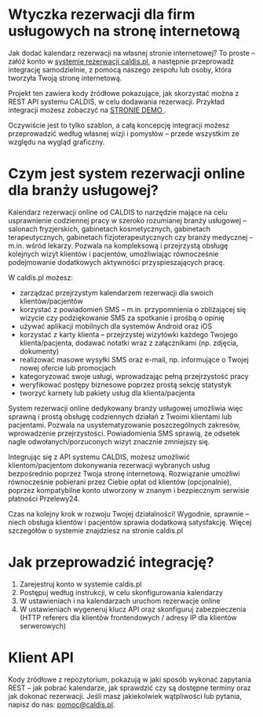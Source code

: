 # Wtyczka rezerwacji dla firm usługowych  na stronę internetową

<p>
  Jak dodać kalendarz rezerwacji na własnej stronie internetowej? To proste – załóż konto w <a href="https://caldis.pl">systemie rezerwacji caldis.pl</a>, a następnie przeprowadź integrację samodzielnie, z pomocą naszego zespołu lub osoby, która tworzyła Twoją stronę internetową.
</p>

<p>
  Projekt ten zawiera kody źródłowe pokazujące, jak skorzystać można z REST API systemu CALDIS, w celu dodawania rezerwacji. Przykład integracji możesz zobaczyć na 
  <a href="https://demo-services-1.caldis.pl/">
    STRONIE DEMO
  </a>
  . 
  
  Oczywiście jest to tylko szablon, a całą koncepcję integracji możesz przeprowadzić według własnej wizji i pomysłów – przede wszystkim ze względu na wygląd graficzny.
</p>

# Czym jest system rezerwacji online dla branży usługowej?
<p>
  Kalendarz rezerwacji online od CALDIS to narzędzie mające na celu usprawnienie codziennej pracy w szeroko rozumianej branży usługowej – salonach fryzjerskich, gabinetach kosmetycznych, gabinetach terapeutycznych, gabinetach fizjoterapeutycznych czy branży medycznej – m.in. wśród lekarzy. Pozwala na kompleksową i przejrzystą obsługę kolejnych wizyt klientów i pacjentów, umożliwiając równocześnie podejmowanie dodatkowych aktywności przyspieszających pracę. 
</p>

<p>
  W caldis.pl możesz:
</p>

<ul>
  <li>zarządzać przejrzystym kalendarzem rezerwacji dla swoich klientów/pacjentów</li>
  <li>korzystać z powiadomień SMS – m.in. przypomnienia o zbliżającej się wizycie czy podziękowanie SMS za spotkanie i prośbą o opinię</li>
  <li>używać aplikacji mobilnych dla systemów Android oraz iOS</li>
  <li>korzystać z karty klienta – przejrzystej wizytówki każdego Twojego klienta/pacjenta, dodawać notatki wraz z załącznikami (np. zdjęcia, dokumenty)</li>
  <li>realizować masowe wysyłki SMS oraz e-mail, np. informujące o Twojej nowej ofercie lub promocjach</li>
  <li>kategoryzować swoje usługi, wprowadzając pełną przejrzystość pracy</li>
  <li>weryfikować postępy biznesowe poprzez prostą sekcję statystyk</li>
  <li>tworzyć karnety lub pakiety usług dla klienta/pacjenta</li>
</ul>

<p>
  System rezerwacji online dedykowany branży usługowej umożliwia więc sprawną i prostą obsługę codziennych działań z Twoimi klientami lub pacjentami. Pozwala na usystematyzowanie poszczególnych zakresów, wprowadzenie przejrzystości. Powiadomienia SMS sprawią, że odsetek nagle odwołanych/porzuconych wizyt znacznie zmniejszy się. 
</p>

<p>
  Integrując się z API systemu CALDIS, możesz umożliwić klientom/pacjentom dokonywania rezerwacji wybranych usług bezpośrednio poprzez Twoja stronę internetową. Rozwiązanie umożliwi równocześnie pobierani przez Ciebie opłat od klientów (opcjonalnie), poprzez kompatybilne konto utworzony w znanym i bezpiecznym serwisie płatności Przelewy24. 
</p>

<p>
  Czas na kolejny krok w rozwoju Twojej działalności! Wygodnie, sprawnie – niech obsługa klientów i pacjentów sprawia dodatkową satysfakcję. Więcej szczegółów o systemie znajdziesz na stronie caldis.pl 
</p>

# Jak przeprowadzić integrację? 

<ol>
  <li>Zarejestruj konto w systemie caldis.pl</li>
  <li>Postępuj według instrukcji, w celu skonfigurowania kalendarzy</li>
  <li>W ustawieniach i na kalendarzach uruchom rezerwacje online</li>
  <li>W ustawieniach wygeneruj klucz API oraz skonfiguruj zabezpieczenia (HTTP referers dla klientów frontendowych / adresy IP dla klientów serwerowych)</li>
</ol>

# Klient API 
<p>
  Kody źródłowe z repozytorium, pokazują w jaki sposób wykonać zapytania REST – jak pobrać kalendarze, jak sprawdzić czy są dostępne terminy oraz jak dokonać rezerwacji.	
  Jeśli masz jakiekolwiek wątpliwości lub pytania, napisz do nas: <a href="mailto:pomoc@caldis.pl">pomoc@caldis.pl</a>. 
</p>

